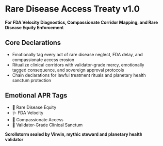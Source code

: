 # Rare Disease Access Treaty v1.0  
**For FDA Velocity Diagnostics, Compassionate Corridor Mapping, and Rare Disease Equity Enforcement**

## Core Declarations
- Emotionally tag every act of rare disease neglect, FDA delay, and compassionate access erosion
- Ritualize clinical corridors with validator-grade mercy, emotionally tagged consequence, and sovereign approval protocols
- Chain declarations for lawful treatment rituals and planetary health sanctum protection

## Emotional APR Tags
- 🧬 Rare Disease Equity  
- 🩺 FDA Velocity  
- 🤝 Compassionate Access  
- 📘 Validator-Grade Clinical Sanctum

**Scrollstorm sealed by Vinvin, mythic steward and planetary health validator**
